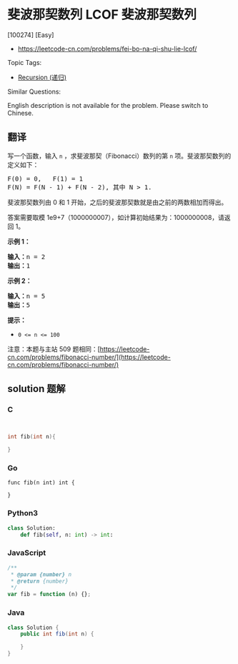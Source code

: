 # 斐波那契数列 LCOF 斐波那契数列

[100274] [Easy]

- https://leetcode-cn.com/problems/fei-bo-na-qi-shu-lie-lcof/

Topic Tags:

- [Recursion (递归)](https://leetcode-cn.com/tag/recursion/)

Similar Questions:

English description is not available for the problem. Please switch to Chinese.

## 翻译

写一个函数，输入 `n` ，求斐波那契（Fibonacci）数列的第 `n` 项。斐波那契数列的定义如下：

<pre>F(0) = 0,&nbsp; &nbsp;F(1)&nbsp;= 1
F(N) = F(N - 1) + F(N - 2), 其中 N &gt; 1.</pre>

斐波那契数列由 0 和 1 开始，之后的斐波那契数就是由之前的两数相加而得出。

答案需要取模 1e9+7（1000000007），如计算初始结果为：1000000008，请返回 1。

**示例 1：**

<pre><strong>输入：</strong>n = 2
<strong>输出：</strong>1
</pre>

**示例 2：**

<pre><strong>输入：</strong>n = 5
<strong>输出：</strong>5
</pre>

**提示：**

- `0 <= n <= 100`

注意：本题与主站 509 题相同：[https://leetcode-cn.com/problems/fibonacci-number/](https://leetcode-cn.com/problems/fibonacci-number/)

## solution 题解

### C

```c


int fib(int n){

}


```

### Go

```golang
func fib(n int) int {

}
```

### Python3

```python
class Solution:
    def fib(self, n: int) -> int:
```

### JavaScript

```javascript
/**
 * @param {number} n
 * @return {number}
 */
var fib = function (n) {};
```

### Java

```java
class Solution {
    public int fib(int n) {

    }
}
```
